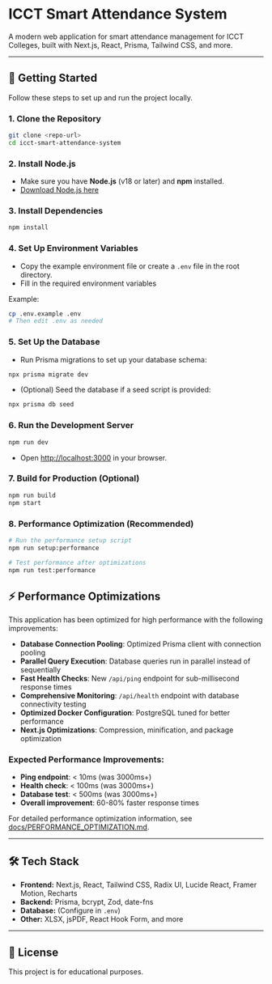 # ICCT Smart Attendance System

A modern web application for smart attendance management for ICCT Colleges, built with Next.js, React, Prisma, Tailwind CSS, and more.

---

## 🚀 Getting Started

Follow these steps to set up and run the project locally.

### 1. **Clone the Repository**
```sh
git clone <repo-url>
cd icct-smart-attendance-system
```

### 2. **Install Node.js**
- Make sure you have **Node.js** (v18 or later) and **npm** installed.
- [Download Node.js here](https://nodejs.org/)

### 3. **Install Dependencies**
```sh
npm install
```

### 4. **Set Up Environment Variables**
- Copy the example environment file or create a `.env` file in the root directory.
- Fill in the required environment variables

Example:
```sh
cp .env.example .env
# Then edit .env as needed
```

### 5. **Set Up the Database**
- Run Prisma migrations to set up your database schema:
```sh
npx prisma migrate dev
```
- (Optional) Seed the database if a seed script is provided:
```sh
npx prisma db seed
```

### 6. **Run the Development Server**
```sh
npm run dev
```
- Open [http://localhost:3000](http://localhost:3000) in your browser.

### 7. **Build for Production (Optional)**
```sh
npm run build
npm start
```

### 8. **Performance Optimization (Recommended)**
```sh
# Run the performance setup script
npm run setup:performance

# Test performance after optimizations
npm run test:performance
```

## ⚡ Performance Optimizations

This application has been optimized for high performance with the following improvements:

- **Database Connection Pooling**: Optimized Prisma client with connection pooling
- **Parallel Query Execution**: Database queries run in parallel instead of sequentially
- **Fast Health Checks**: New `/api/ping` endpoint for sub-millisecond response times
- **Comprehensive Monitoring**: `/api/health` endpoint with database connectivity testing
- **Optimized Docker Configuration**: PostgreSQL tuned for better performance
- **Next.js Optimizations**: Compression, minification, and package optimization

### Expected Performance Improvements:
- **Ping endpoint**: < 10ms (was 3000ms+)
- **Health check**: < 100ms (was 3000ms+)
- **Database test**: < 500ms (was 3000ms+)
- **Overall improvement**: 60-80% faster response times

For detailed performance optimization information, see [docs/PERFORMANCE_OPTIMIZATION.md](docs/PERFORMANCE_OPTIMIZATION.md).

---

## 🛠️ Tech Stack

- **Frontend:** Next.js, React, Tailwind CSS, Radix UI, Lucide React, Framer Motion, Recharts
- **Backend:** Prisma, bcrypt, Zod, date-fns
- **Database:** (Configure in `.env`)
- **Other:** XLSX, jsPDF, React Hook Form, and more

---

## 📄 License

This project is for educational purposes.